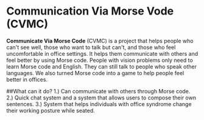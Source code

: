 # Communication Via Morse Vode (CVMC)

<b>Communicate Via Morse Code</b> (CVMC) is a project that helps people who can't see well, those who want to talk but can't, and those who feel uncomfortable in office settings. It helps them communicate with others and feel better by using Morse code. People with vision problems only need to learn Morse code and English. They can still talk to people who speak other languages. We also turned Morse code into a game to help people feel better in offices.

##What can it do?
  1.) Can communicate with others through Morse code.
  2.) Quick chat system and a system that allows users to compose their own sentences.
  3.) System that helps individuals with office syndrome change their working posture while seated.




